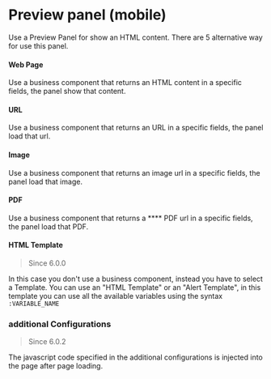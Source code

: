 # Preview panel (mobile)

Use a Preview Panel for show an HTML content. There are 5 alternative way for use this panel.

#### **Web Page**

Use a business component that returns an HTML content in a specific fields, the panel show that content.

#### **URL**

Use a business component that returns an URL in a specific fields, the panel load that url.

#### **Image**

Use a business component that returns an image url in a specific fields, the panel load that image.

#### **PDF**

Use a business component that returns a **** PDF url in a specific fields, the panel load that PDF.

#### **HTML Template**

> Since 6.0.0

In this case you don't use a business component, instead you have to select a Template. You can use an "HTML Template" or an "Alert Template", in this template you can use all the available variables using the syntax `:VARIABLE_NAME`

### additional Configurations&#x20;

> Since 6.0.2

The javascript code specified in the additional configurations is injected into the page after page loading.

